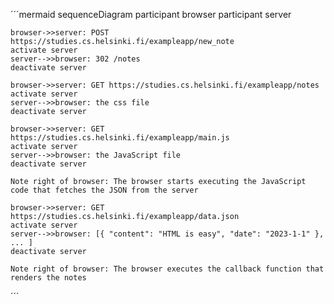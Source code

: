 ´´´mermaid
    sequenceDiagram
    participant browser
    participant server
    
    browser->>server: POST https://studies.cs.helsinki.fi/exampleapp/new_note
    activate server
    server-->>browser: 302 /notes
    deactivate server
    
    browser->>server: GET https://studies.cs.helsinki.fi/exampleapp/notes
    activate server
    server-->>browser: the css file
    deactivate server
    
    browser->>server: GET https://studies.cs.helsinki.fi/exampleapp/main.js
    activate server
    server-->>browser: the JavaScript file
    deactivate server
    
    Note right of browser: The browser starts executing the JavaScript code that fetches the JSON from the server
    
    browser->>server: GET https://studies.cs.helsinki.fi/exampleapp/data.json
    activate server
    server-->>browser: [{ "content": "HTML is easy", "date": "2023-1-1" }, ... ]
    deactivate server    

    Note right of browser: The browser executes the callback function that renders the notes 
´´´
